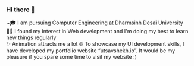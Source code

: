 ### Hi there 👋
~🎓 I am pursuing Computer Engineering at Dharmsinh Desai University
<br>
👨‍💻 I found my interest in Web development and I'm doing my best to learn new things regularly
<br>
✨ Animation attracts me a lot
🌐 To showcase my UI development skills, I have developed my portfolio website “utsavshekh.io”. It would be my pleasure if you spare some time to visit my website :)


